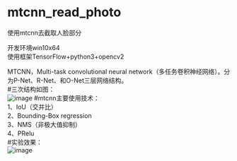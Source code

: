 # mtcnn_read_photo
使用mtcnn去截取人脸部分

开发环境win10x64  
使用框架TensorFlow+python3+opencv2  

MTCNN，Multi-task convolutional neural network（多任务卷积神经网络）。分为P-Net、R-Net、和O-Net三层网络结构。  
#三次结构如图：  
![image](https://github.com/omega-Lee/mtcnn_read_photo/blob/master/Face/MTCNN.png)
#mtcnn主要使用技术：  
1、IoU（交并比）  
2、Bounding-Box regression  
3、NMS（非极大值抑制）  
4、PRelu  
#实验效果：  
![image](https://github.com/omega-Lee/mtcnn_read_photo/blob/master/Face/testPhoto.jpg)
